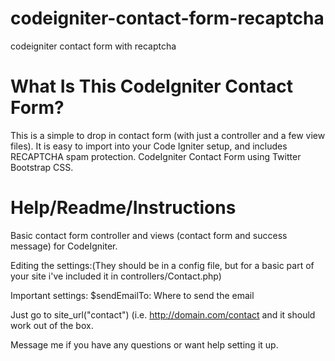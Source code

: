 # codeigniter-contact-form-recaptcha
codeigniter contact form with recaptcha

# What Is This CodeIgniter Contact Form?

This is a simple to drop in contact form (with just a controller and a few view files).
It is easy to import into your Code Igniter setup, and includes RECAPTCHA spam protection.
CodeIgniter Contact Form using Twitter Bootstrap CSS.


# Help/Readme/Instructions

Basic contact form controller and views (contact form and success message) for CodeIgniter.

Editing the settings:(They should be in a config file, but for a basic part of your site i've included it in controllers/Contact.php)

Important settings:
$sendEmailTo: Where to send the email

Just go to site_url("contact") (i.e. http://domain.com/contact   and it should	work out of the box. 

Message me if you have any questions or want help setting it up.
